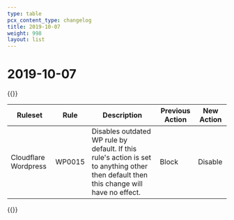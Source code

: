 ```yaml
---
type: table
pcx_content_type: changelog
title: 2019-10-07
weight: 998
layout: list
---
```


# 2019-10-07

{{<table-wrap>}}

<table style="width: 100%">
  <thead>
    <tr>
      <th>Ruleset</th>
      <th>Rule</th>
      <th>Description</th>
      <th>Previous Action</th>
      <th>New Action</th>
    </tr>
  </thead>
  <tbody>
    <tr>
      <td>Cloudflare Wordpress</td>
      <td>WP0015</td>
      <td>
        Disables outdated WP rule by default. If this rule's action is set to
        anything other then default then this change will have no effect.
      </td>
      <td>Block</td>
      <td>Disable</td>
    </tr>
  </tbody>
</table>
{{</table-wrap>}}
